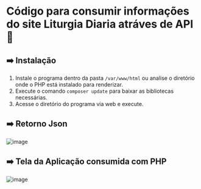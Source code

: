 # Código para consumir informações do site Liturgia Diaria atráves de API 🚀


## ➡️ Instalação 

1. Instale o programa dentro da pasta `/var/www/html` ou analise o diretório onde o PHP está instalado para renderizar.
2. Execute o comando `composer update` para baixar as bibliotecas necessárias.
3. Acesse o diretório do programa via web e execute.

## ➡️ Retorno Json

![image](https://github.com/yuri-spm/apiLiturgiaDiaria/assets/63649751/120e61fa-fb43-4661-a6b6-6332e59be02d)



## ➡️ Tela da Aplicação consumida com PHP

![image](https://github.com/yuri-spm/apiLiturgiaDiaria/assets/63649751/0116b9c8-bf9e-42d6-a530-a709e5be30f1)

